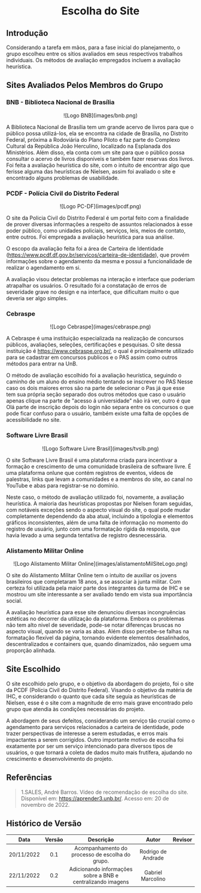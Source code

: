 <h1 align="center">Escolha do Site</h1>

## Introdução
Considerando a tarefa em mãos, para a fase inicial do planejamento, o grupo escolheu entre os sítios avaliados em seus respectivos trabalhos individuais. Os métodos
de avaliação empregados incluem a avaliação heurística.

## Sites Avaliados Pelos Membros do Grupo

### BNB - Biblioteca Nacional de Brasília

<center>
    ![Logo BNB](images/bnb.png)
</center>

A Biblioteca Nacional de Brasília tem um grande acervo de livros para que o público possa utilizá-los, ela se encontra na cidade de Brasília, no Distrito Federal, próxima a Rodoviária do Plano Piloto e faz parte do Complexo Cultural da República João Herculino, localizado na Esplanada dos Ministérios.
Além disso, ela conta com um site para que o público possa consultar o acervo de livros disponíveis e também fazer reservas dos livros. Foi feita a avaliação heurística do site, com o intuito de encontrar algo que ferisse alguma das heurísticas de Nielsen, assim foi avaliado o site  e encontrado alguns problemas de usabilidade.


### PCDF - Polícia Civil do Distrito Federal

<center>
    ![Logo PC-DF](images/pcdf.png)
</center>

O site da Policia Civil do Distrito Federal é um portal feito com a finalidade de prover diversas informações a respeito de assuntos relacionados à esse poder público, como unidades policiais, serviços, leis, meios de contato, entre outros. Foi empregada a avaliação heurística para sua análise.

O escopo da avaliação feita foi a área de Carteira de Identidade (https://www.pcdf.df.gov.br/servicos/carteira-de-identidade), que provém informações sobre o agendamento da mesma e possui a funcionalidade de realizar o agendamento em si.

A avaliação visou detectar problemas na interação e interface que poderiam atrapalhar os usuários. O resultado foi a constatação de erros de severidade grave no design e na interface, que dificultam muito o que deveria ser algo simples.


### Cebraspe  

<center>
    ![Logo Cebraspe](images/cebraspe.png)
</center>

A Cebraspe é uma instituição especializada na realização de concursos públicos, avaliações, seleções, certificações e pesquisas.
O site dessa instituição é https://www.cebraspe.org.br/, o qual é principalmente utilizado para se cadastrar em concursos publicos e o PAS assim como outros métodos para entrar na UnB. 

O método de avaliação escolhido foi a avaliação heurística, seguindo o caminho de um aluno do ensino médio tentando se inscrever no PAS 
Nesse caso os dois maiores erros são na parte de selecionar o Pas já que esse tem sua própria seção separado dos outros métodos que caso o usuário apenas clique na parte de "acesso á universidade" não irá ver, outro é que Olá parte de inscrição depois do login não separa entre os concursos o que pode ficar confuso para o usuário, também existe uma falta de opções de acessibilidade no site.


### Software Livre Brasil

<center>
    ![Logo Software Livre Brasil](images/tvslb.png)
</center>

O site Software Livre Brasil é uma plataforma criada para incentivar a formação e crescimento de uma comunidade brasileira de software livre. É uma plataforma onlune
que contém registros de eventos, vídeos de palestras, links que levam a comunidades e a membros do site, ao canal no YouTube e abas para registrar-se no domínio.

Neste caso, o método de avaliação utilizado foi, novamente, a avaliação heurística. A maioria das heurísticas propostas por Nielsen foram seguidas, com notáveis exceções sendo o aspecto visual do site, o qual pode mudar completamente dependendo da aba atual, incluindo a tipologia e elementos gráficos inconsistentes, além de uma falta de informação no momento do registro de usuário, junto com uma formatação rígida da resposta, que havia levado a uma segunda tentativa de registro desnecessária.

### Alistamento Militar Online

<center>
    ![Logo Alistamento Militar Online](images/alistamentoMilSiteLogo.png)
</center>

O site do Alistamento Militar Online tem o intuito de auxiliar os jovens brasileiros que completaram 18 anos, a se associar à junta militar. Com certeza foi utilizada pela maior parte dos integrantes da turma de IHC e se mostrou um site interessante a ser avaliado tendo em vista sua importância social. 

A avaliação heurística para esse site denunciou diversas incongruências estéticas no decorrer da utilização da plataforma. Embora os problemas não tem alto nivel de severidade, pode-se notar diferenças bruscas no aspecto visual, quando se varia as abas. Além disso percebe-se falhas na formatação flexível da página, tornando evidente elementos desalinhados, descentralizados e containers que, quando dinamizados, não seguem uma proporção alinhada. 

## Site Escolhido
O site escolhido pelo grupo, e o objetivo da abordagem do projeto, foi o site da PCDF (Polícia Civil do Distrito Federal). Visando o objetivo da matéria de IHC, e considerando o quanto que cada site seguia as heurísticas de Nielsen, esse é o site com a magnitude de erro mais grave encontrado pelo grupo que atendia às condições necessárias do projeto.

A abordagem de seus defeitos, considerando um serviço tão crucial como o agendamento para serviços relacionados a carteira de identidade, pode trazer perspectivas de interesse a serem estudadas, e erros mais impactantes a serem corrigidos. Outro importante motivo de escolha foi exatamente por ser um serviço intencionado para diversos tipos de usuários, o que tornará a coleta de dados muito mais frutífera, ajudando no crescimento e desenvolvimento do projeto.

## Referências

> 1.SALES, André Barros. Vídeo de recomendação de escolha do site. Disponível em: <https://aprender3.unb.br/>. Acesso em: 20 de novembro de 2022.

## Histórico de Versão

|    Data    | Versão |                          Descrição                          |       Autor        | Revisor |
| :--------: | :----: | :---------------------------------------------------------: | :----------------: | :-----: |
| 20/11/2022 |  0.1   |       Acompanhamento do processo de escolha do grupo.       | Rodrigo de Andrade |         |
| 22/11/2022 |  0.2   | Adicionando informações sobre a BNB e centralizando imagens | Gabriel Marcolino  |         |



